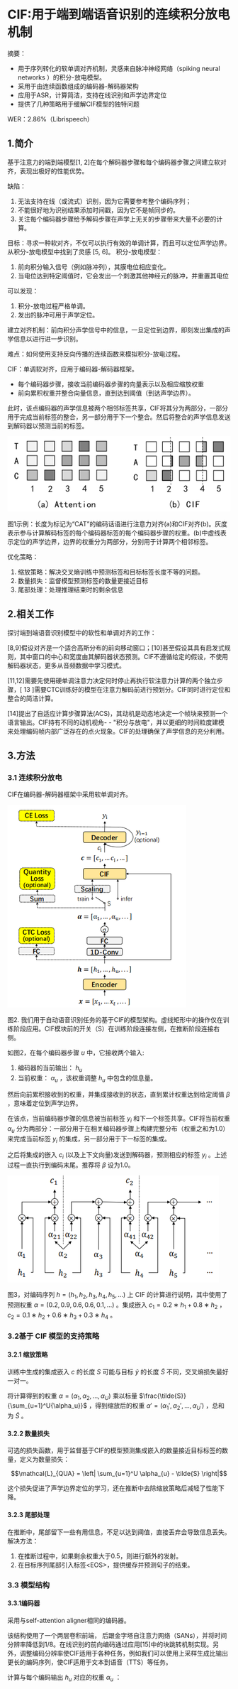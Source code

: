 # CIF:用于端到端语音识别的连续积分放电机制

摘要：
- 用于序列转化的软单调对齐机制，灵感来自脉冲神经网络（spiking neural networks ）的积分-放电模型。
- 采用于由连续函数组成的编码器-解码器架构
- 应用于ASR，计算简洁，支持在线识别和声学边界定位
- 提供了几种策略用于缓解CIF模型的独特问题

WER：2.86%（Librispeech）

## 1.简介

基于注意力的端到端模型[1, 2]在每个解码器步骤和每个编码器步骤之间建立软对齐，表现出极好的性能优势。

缺陷：
1. 无法支持在线（或流式）识别，因为它需要参考整个编码序列；
2. 不能很好地为识别结果添加时间戳，因为它不是帧同步的。
3. 关注每个编码器步骤给予解码步骤在声学上无关的步骤带来大量不必要的计算。

目标：寻求一种软对齐，不仅可以执行有效的单调计算，而且可以定位声学边界。从积分-放电模型中找到了灵感 [5, 6]。
积分-放电模型：
1. 前向积分输入信号（例如脉冲列），其膜电位相应变化。
2. 当电位达到特定阈值时，它会发出一个刺激其他神经元的脉冲，并重置其电位

可以发现：
1. 积分-放电过程严格单调。
2. 发出的脉冲可用于声学定位。

建立对齐机制：前向积分声学信号中的信息，一旦定位到边界，即刻发出集成的声学信息以进行进一步识别。

难点：如何使用支持反向传播的连续函数来模拟积分-放电过程。

CIF：单调软对齐，应用于编码器-解码器框架。
- 每个编码器步骤，接收当前编码器步骤的向量表示以及相应缩放权重
- 前向累积权重并整合向量信息，直到达到阈值（到达声学边界）。

此时，该点编码器的声学信息被两个相邻标签共享，CIF将其分为两部分，一部分用于完成当前标签的整合，另一部分用于下一个整合。然后将整合的声学信息发送到解码器以预测当前的标签。

![图1](CIF.aseets/1.png)

图1示例：长度为标记为“CAT”的编码话语进行注意力对齐(a)和CIF对齐(b)。灰度表示参与计算解码标签的每个编码器标签的每个编码器步骤的权重。(b)中虚线表示定位的声学边界，边界的权重分为两部分，分别用于计算两个相邻标签。

优化策略：
1. 缩放策略：解决交叉熵训练中预测标签和目标标签长度不等的问题。
2. 数量损失：监督模型预测标签的数量更接近目标
3. 尾部处理：处理推理结束时的剩余信息

## 2.相关工作
探讨端到端语音识别模型中的软性和单调对齐的工作：

[8,9]假设对齐是一个适合高斯分布的前向移动窗口；[10]甚至假设其具有启发式规则，其中窗口的中心和宽度由其解码器状态预测。CIF不遵循给定的假设，不使用解码器状态，更多从音频数据中学习模式。

[11,12]需要先使用硬单调注意力决定何时停止再执行软注意力计算的两个独立步骤，[ 13 ]需要CTC训练好的模型在注意力解码前进行预划分。CIF同时进行定位和整合的简洁计算。

[14]提出了自适应计算步骤算法(ACS)，其动机是动态地决定一个帧块来预测一个语言输出。CIF持有不同的动机视角- - "积分与放电"，并以更细的时间粒度建模来处理编码帧内部广泛存在的点火现象。CIF的处理确保了声学信息的充分利用。

## 3.方法

### 3.1 连续积分放电

CIF在编码器-解码器框架中采用软单调对齐。

![图2](CIF.aseets/2.png)

图2. 我们用于自动语音识别任务的基于CIF的模型架构。虚线矩形中的操作仅在训练阶段应用。CIF模块前的开关（S）在训练阶段连接左侧，在推断阶段连接右侧。

如图2，在每个编码器步骤 $u$ 中，它接收两个输入:
1. 编码器的当前输出： $h_u$ 
2. 当前权重： $\alpha_u$ ，该权重调整 $h_u$ 中包含的信息量。

然后向前累积接收到的权重，并集成接收到的状态，直到累计权重达到给定阈值 $\beta$ ，意味着定位到声学边界。

在该点，当前编码器步骤的信息被当前标签 $y_i$ 和下一个标签共享。CIF将当前权重 $\alpha_u$ 分为两部分：一部分用于在相关编码器步骤上构建完整分布（权重之和为1.0）来完成当前标签 $y_i$ 的集成，另一部分用于下一标签的集成。

之后将集成的嵌入 $c_i$ (以及上下文向量)发送到解码器，预测相应的标签 $y_i$ 。上述过程一直执行到编码末尾。推荐将 $\beta$ 设为1.0。

![图3](CIF.aseets/3.png)

图3，对编码序列 $h = (h_1, h_2, h_3, h_4, h_5, . . .)$ 上 CIF 的计算进行说明，其中使用了预测权重 $\alpha = (0.2, 0.9, 0.6, 0.6, 0.1, . . .)$ 。集成嵌入 $c_1 = 0.2 ∗ h_1 + 0.8 ∗ h_2$ ， $c_2 = 0.1 ∗ h_2 + 0.6 ∗ h_3 +0.3 ∗ h_4$  。


### 3.2基于 CIF 模型的支持策略

#### 3.2.1 缩放策略

训练中生成的集成嵌入 $c$ 的长度 $S$ 可能与目标 $\tilde{y}$ 的长度 $\tilde{S}$ 不同，交叉熵损失最好一对一。

将计算得到的权重 $\alpha=(\alpha_1,\alpha_2,\dots,\alpha_U)$ 乘以标量 $\frac{\tilde{S}}{\sum_{u=1}^U{\alpha_u}}$ ，得到缩放后的权重 $\alpha'=(\alpha_1', \alpha_2',\dots, \alpha_U')$ ，总和为 $\tilde{S}$ 。
#### 3.2.2 数量损失

可选的损失函数，用于监督基于CIF的模型预测集成嵌入的数量接近目标标签的数量，定义为数量损失：

$$\mathcal{L}_{QUA} = \left| \sum_{u=1}^U \alpha_{u} - \tilde{S} \right|$$

这个损失促进了声学边界定位的学习，还在推断中去除缩放策略后减轻了性能下降。

#### 3.2.3 尾部处理

在推断中，尾部留下一些有用信息，不足以达到阈值，直接丢弃会导致信息丢失。
解决方法：
1. 在推断过程中，如果剩余权重大于0.5，则进行额外的发射。
2. 在目标序列尾部引入标签\<EOS>，提供缓存并预测句子的结束。

### 3.3 模型结构

#### 3.3.1编码器
采用与self-attention aligner相同的编码器。

该结构使用了一个两层卷积前端， 后跟金字塔自注意力网络（SANs），并将时间分辨率降低到1/8。在线识别的前向编码通过应用[15]中的块跳转机制实现。另外，调整编码分辨率使CIF适用于各种任务，例如我们可以使用上采样生成比输出更长的编码序列，使CIF适用于文本到语音（TTS）等任务。

计算与每个编码输出 $h_u$ 对应的权重 $\alpha_u$ ：
